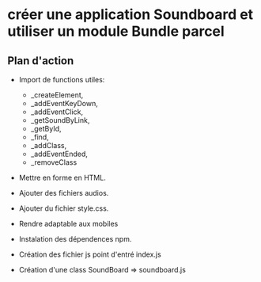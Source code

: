 # créer une application Soundboard et utiliser un module Bundle parcel

## Plan d'action

* Import de functions utiles:
    * _createElement, <!-- créer des élement du DOM -->
    * _addEventKeyDown, <!-- Ajout des évènement keydown -->
    * _addEventClick, <!-- Ajout des évènement click -->
    * _getSoundByLink, <!-- Retourne l'objet  new  Audio -->
    * _getById, <!-- Retourne l'élèment par son id -->
    * _find, <!--Recherche par selector -->
    * _addClass, <!-- Ajoute une class css -->
    * _addEventEnded, <!-- Ajout des évènement ended -->
    * _removeClass <!-- Supprime une class css -->

*    Mettre en forme en HTML.
*	Ajouter des fichiers audios.
*	Ajouter du fichier style.css.
*	Rendre adaptable aux mobiles
*	Instalation des dépendences npm.
*	Création des fichier js point d'entré index.js 
*    Création d'une class SoundBoard => soundboard.js



    